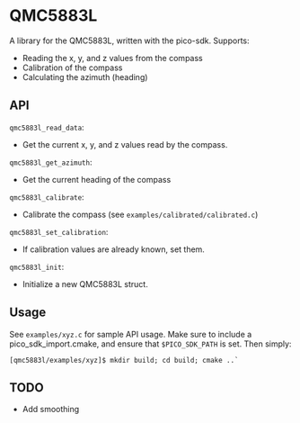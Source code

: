 # QMC5883L

A library for the QMC5883L, written with the pico-sdk.
Supports:

- Reading the x, y, and z values from the compass
- Calibration of the compass
- Calculating the azimuth (heading)

## API

`qmc5883l_read_data`:

- Get the current x, y, and z values read by the compass.

`qmc5883l_get_azimuth`:

- Get the current heading of the compass

`qmc5883l_calibrate`:

- Calibrate the compass (see `examples/calibrated/calibrated.c`)

`qmc5883l_set_calibration`:

- If calibration values are already known, set them.

`qmc5883l_init`:

- Initialize a new QMC5883L struct.

## Usage

See `examples/xyz.c` for sample API usage.
Make sure to include a pico_sdk_import.cmake, and ensure that `$PICO_SDK_PATH` is set.
Then simply:

```
[qmc5883l/examples/xyz]$ mkdir build; cd build; cmake ..`
```

## TODO

- Add smoothing
